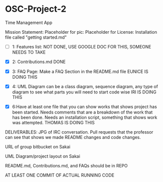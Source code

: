 # OSC-Project-2

Time Management App

Mission Statement:
Placeholder for pic:
Placeholder for License:
Installation file called "getting started.md"

- [ ] 1: Features list:
    NOT DONE, USE GOOGLE DOC FOR THIS, SOMEONE NEEDS TO TAKE

- [x] 2: Contributions.md  DONE

- [x] 3: FAQ Page:
    Make a FAQ Section in the README.md file
    EUNICE IS DOING THIS

- [X] 4: UML Diagram
    can be a class diagram, sequence diagram, any type of diagram to see what parts you will need to start code wise
    IRI IS DOING THIS
    
- [x] 6:Have at least one file that you can show works that shows project has been started. Needs comments that are a breakdown of the work that has been done. Needs an installation script, something that shows work was attempted.
    THOMAS IS DOING THIS

DELIVERABLES:
JPG of IRC conversation. Pull requests that the professor can see that shows we made README changes and code changes.

URL of group bitbucket on Sakai

UML Diagram/project layout on Sakai

README.md, Contributions.md, and FAQs should be in REPO

AT LEAST ONE COMMIT OF ACTUAL RUNNING CODE
